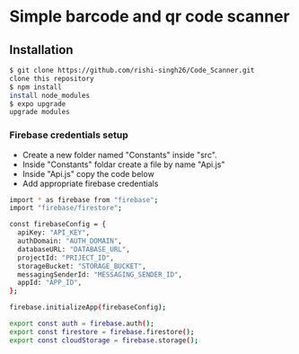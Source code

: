 # Simple barcode and qr code scanner

## Installation

```sh
$ git clone https://github.com/rishi-singh26/Code_Scanner.git
clone this repository
$ npm install
install node_modules
$ expo upgrade
upgrade modules
```

### Firebase credentials setup

- Create a new folder named "Constants" inside "src".
- Inside "Constants" foldar create a file by name "Api.js"
- Inside "Api.js" copy the code below
- Add appropriate firebase credentials

```sh
import * as firebase from "firebase";
import "firebase/firestore";

const firebaseConfig = {
  apiKey: "API_KEY",
  authDomain: "AUTH_DOMAIN",
  databaseURL: "DATABASE_URL",
  projectId: "PRIJECT_ID",
  storageBucket: "STORAGE_BUCKET",
  messagingSenderId: "MESSAGING_SENDER_ID",
  appId: "APP_ID",
};

firebase.initializeApp(firebaseConfig);

export const auth = firebase.auth();
export const firestore = firebase.firestore();
export const cloudStorage = firebase.storage();
```
